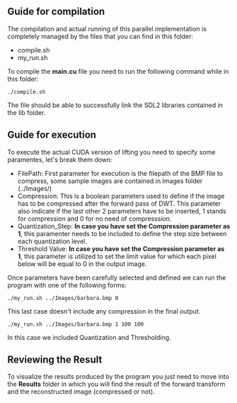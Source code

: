 ## Guide for compilation

The compilation and actual running of this parallel implementation is completely managed by the files that you can find in this folder:

- compile.sh
- my_run.sh

To compile the **main.cu** file you need to run the following command while in this folder:

``` ./compile.sh ```

The file should be able to successfully link the SDL2 libraries contained in the lib folder.

## Guide for execution

To execute the actual CUDA version of lifting you need to specify some paramentes, let's break them down:

- FilePath: First parameter for execution is the filepath of the BMP file to compress, some sample images are contained in Images folder (../Images/)
- Compression: This is a boolean parameters used to define if the image has to be compressed after the forward pass of DWT. This parameter also indicate if the last other 2 parameters have to be inserted, 1 stands for compression and 0 for no need of compresssion.
- Quantization_Step: **In case you have set the Compression parameter as 1**, this paramenter needs to be included to define the step size between each quantization level.
- Threshold Value: **In case you have set the Compression parameter as 1**, this parameter is utilized to set the limit value for which each pixel below will be equal to 0 in the output image.

Once parameters have been carefully selected and defined we can run the program with one of the following forms:

```./my_run.sh ../Images/barbara.bmp 0```

This last case doesn't include any compression in the final output.

```./my_run.sh ../Images/barbara.bmp 1 100 100```

In this case we included Quantization and Thresholding.

## Reviewing the Result

To visualize the results produced by the program you just need to move into the **Results** folder in which you will find the result of the forward transform and the reconstructed image (compressed or not).